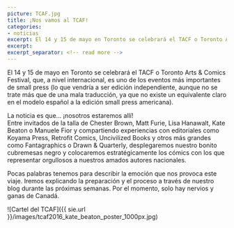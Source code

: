 ```yaml
---
picture: TCAF.jpg
title: ¡Nos vamos al TCAF!
categories:
- noticias
excerpt: El 14 y 15 de mayo en Toronto se celebrará el TACF o Toronto Arts & Comics Festival, que, a nivel internacional, es uno de los eventos más importantes de small press
excerpt: 
excerpt_separator: <!-- read more -->
---
```


El 14 y 15 de mayo en Toronto se celebrará el TACF o Toronto Arts & Comics Festival, que, a nivel internacional, es uno de los eventos más importantes de small press (lo que vendría a ser edición independiente, aunque no se trate más que de una mala traducción, ya que no existe un equivalente claro en el modelo español a la edición small press americana).

La noticia es que… ¡nosotros estaremos allí!<br>
Entre invitados de la talla de Chester Brown, Matt Furie, Lisa Hanawalt, Kate Beaton o Manuele Fior y compartiendo experiencias con editoriales como Koyama Press, Retrofit Comics, Uncivilized Books y otros más grandes como Fantagraphics o Drawn & Quarterly, desplegaremos nuestro bonito cubremesas negro y colocaremos estratégicamente los cómics con los que representar orgullosos a nuestros amados autores nacionales.

Pocas palabras tenemos para describir la emoción que nos provoca este viaje. Iremos explicando la preparación y el proceso a través de nuestro blog durante las próximas semanas. Por el momento, solo hay nervios y ganas de Canadá.

![Cartel del TCAF]({{ sie.url }}/images/tcaf2016_kate_beaton_poster_1000px.jpg)
